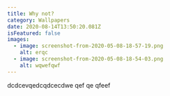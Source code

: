 ```yaml
---
title: Why not?
category: Wallpapers
date: 2020-08-14T13:50:20.081Z
isFeatured: false
images:
  - image: screenshot-from-2020-05-08-18-57-19.png
    alt: erqc
  - image: screenshot-from-2020-05-08-18-54-03.png
    alt: wqwefqwf
---
```

dcdcevqedcqdcecdwe qef qe qfeef
